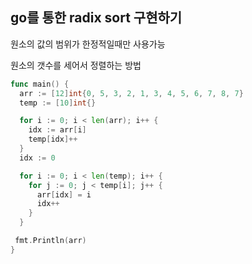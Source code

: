 ## go를 통한 radix sort 구현하기

원소의 값의 범위가 한정적일때만 사용가능

원소의 갯수를 세어서 정렬하는 방법

```go
func main() {
  arr := [12]int{0, 5, 3, 2, 1, 3, 4, 5, 6, 7, 8, 7}
  temp := [10]int{}

  for i := 0; i < len(arr); i++ {
    idx := arr[i]
    temp[idx]++
  }
  idx := 0

  for i := 0; i < len(temp); i++ {
    for j := 0; j < temp[i]; j++ {
      arr[idx] = i
      idx++
    }
  }

 fmt.Println(arr)
}
```